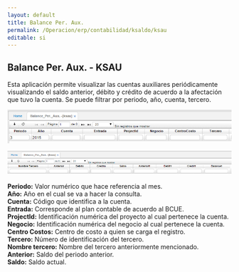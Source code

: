 ```yaml
---
layout: default
title: Balance Per. Aux.
permalink: /Operacion/erp/contabilidad/ksaldo/ksau
editable: si
---
```


## Balance Per. Aux. - KSAU

Esta aplicación permite visualizar las cuentas auxiliares periódicamente visualizando el saldo anterior, débito y crédito de acuerdo a la afectación que tuvo la cuenta. Se puede filtrar por periodo, año, cuenta, tercero.

![](KSAU1.png)

![](KSAU2.png)

**Periodo:** Valor numérico que hace referencia al mes.  
**Año:** Año en el cual se va a hacer la consulta.  
**Cuenta:** Código que identifica a la cuenta.  
**Entrada:** Corresponde al plan contable de acuerdo al BCUE.  
**Projectld:** Identificación numérica del proyecto al cual pertenece la cuenta.  
**Negocio:** Identificación numérica del negocio al cual pertenece la cuenta.  
**Centro Costos:** Centro de costo a quien se carga el registro.  
**Tercero:** Número de identificación del tercero.  
**Nombre tercero:** Nombre del tercero anteriormente mencionado.  
**Anterior:** Saldo del periodo anterior.  
**Saldo:** Saldo actual.  




